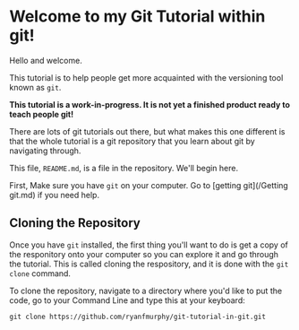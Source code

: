 Welcome to my Git Tutorial within git!
======================================

Hello and welcome.

This tutorial is to help people
get more acquainted with the versioning tool known as `git`.

**This tutorial is a work-in-progress.
It is not yet a finished product ready to teach people git!**

There are lots of git tutorials out there,
but what makes this one different is that
the whole tutorial is a git repository
that you learn about git by navigating through.

This file, `README.md`, is a file in the repository.
We'll begin here.

First, Make sure you have `git` on your computer.  Go to
[getting git](/Getting git.md) if you need help.


Cloning the Repository
----------------------

Once you have `git` installed,
the first thing you'll want to do
is get a copy of the responitory onto your computer
so you can explore it and go through the tutorial.
This is called cloning the respository,
and it is done with the `git clone` command.

To clone the repository,
navigate to a directory where you'd like to put the code,
go to your Command Line and type this at your keyboard:

    git clone https://github.com/ryanfmurphy/git-tutorial-in-git.git

